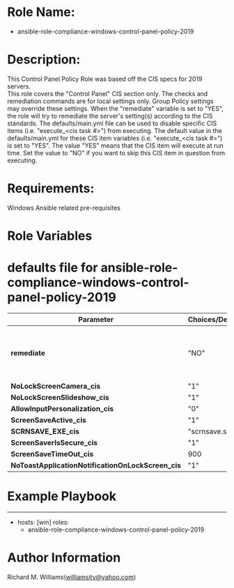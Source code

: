 # Role Name:
- ansible-role-compliance-windows-control-panel-policy-2019

# Description:
This Control Panel Policy Role was based off the CIS specs for 2019 servers.   
This role covers the "Control Panel" CIS section only. The checks and
remediation commands are for local settings only. Group Policy settings may
override these settings. When the "remediate" variable is set to "YES", the
role will try to remediate the server's setting(s) according to the CIS
standards.   The defaults/main.yml file can be used to disable specific CIS
items (i.e. "execute_<cis task #>") from executing. The default value in the
defaults/main.yml for these CIS item variables (i.e. "execute_<cis task #>")
is set to "YES". The value "YES" means that the CIS item will execute at run
time. Set the value to "NO" if you want to skip this CIS item in question from
executing.

# Requirements:
Windows Ansible related pre-requisites

# Role Variables
# defaults file for ansible-role-compliance-windows-control-panel-policy-2019
Parameter | Choices/Defaults|Comments
----------|-----------------|--------
__remediate__ |"NO"| variable used to determine whether or not to remediate.
__NoLockScreenCamera_cis__ |"1"| CIS value.
__NoLockScreenSlideshow_cis__ |"1"| CIS value.
__AllowInputPersonalization_cis__ |"0"| CIS value.
__ScreenSaveActive_cis__ |"1"| CIS value.
__SCRNSAVE_EXE_cis__ |"scrnsave.scr"| CIS value.
__ScreenSaverIsSecure_cis__ |"1"| CIS value.
__ScreenSaveTimeOut_cis__ |900| CIS value.
__NoToastApplicationNotificationOnLockScreen_cis__ |"1"| CIS value.



# Example Playbook
---
 - hosts: [win]
   roles:
   - ansible-role-compliance-windows-control-panel-policy-2019


# Author Information
Richard M. Williams(williamsitv@yahoo.com)
